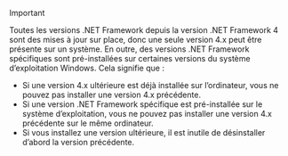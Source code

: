 
> [!IMPORTANT]
> Toutes les versions .NET Framework depuis la version .NET Framework 4 sont des mises à jour sur place, donc une seule version 4.x peut être présente sur un système. En outre, des versions .NET Framework spécifiques sont pré-installées sur certaines versions du système d’exploitation Windows. Cela signifie que :
>
> - Si une version 4.x ultérieure est déjà installée sur l’ordinateur, vous ne pouvez pas installer une version 4.x précédente.
> - Si une version .NET Framework spécifique est pré-installée sur le système d’exploitation, vous ne pouvez pas installer une version 4.x précédente sur le même ordinateur.
> - Si vous installez une version ultérieure, il est inutile de désinstaller d’abord la version précédente.


